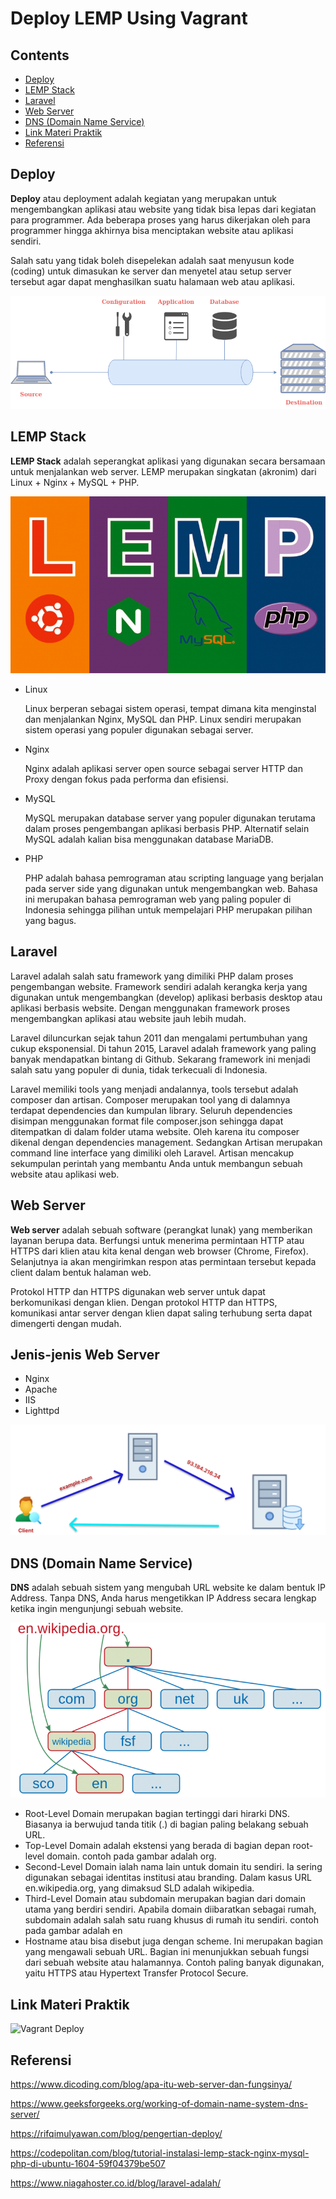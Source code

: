 # Deploy LEMP Using Vagrant

## Contents

- [Deploy](#deploy)
- [LEMP Stack](#lemp-stack)
- [Laravel](#laravel)
- [Web Server](#web-server)
- [DNS (Domain Name Service)](#dns-domain-name-service)
- [Link Materi Praktik](#link-materi-praktik)
- [Referensi](#referensi)

## Deploy
**Deploy** atau deployment adalah kegiatan yang merupakan untuk mengembangkan aplikasi atau website yang tidak bisa lepas dari kegiatan para programmer. Ada beberapa proses yang harus dikerjakan oleh para programmer hingga akhirnya bisa menciptakan website atau aplikasi sendiri.

Salah satu yang tidak boleh disepelekan adalah saat menyusun kode (coding) untuk dimasukan ke server dan menyetel atau setup server tersebut agar dapat menghasilkan suatu halamaan web atau aplikasi.

<p align="center">
    <img src="img/Deploy-Process.png" alt="Deploy Process">
</p>


## LEMP Stack
**LEMP Stack** adalah seperangkat aplikasi yang digunakan secara bersamaan untuk menjalankan web server. LEMP merupakan singkatan (akronim) dari Linux + Nginx + MySQL + PHP.

<p align="center">
    <img src="img/lemp-740x416.png" alt="LEMP Stack">
</p>

- Linux

  Linux berperan sebagai sistem operasi, tempat dimana kita menginstal dan menjalankan Nginx, MySQL dan PHP. Linux sendiri merupakan sistem operasi yang populer digunakan sebagai server. 

- Nginx
  
  Nginx adalah aplikasi server open source sebagai server HTTP dan Proxy dengan fokus pada performa dan efisiensi.

- MySQL

  MySQL merupakan database server yang populer digunakan terutama dalam proses pengembangan aplikasi berbasis PHP. Alternatif selain MySQL adalah kalian bisa menggunakan database MariaDB.

- PHP
  
  PHP adalah bahasa pemrograman atau scripting language yang berjalan pada server side yang digunakan untuk mengembangkan web. Bahasa ini merupakan bahasa pemrograman web yang paling populer di Indonesia sehingga pilihan untuk mempelajari PHP merupakan pilihan yang bagus. 

## Laravel
 Laravel adalah salah satu framework yang dimiliki PHP dalam proses pengembangan website. Framework sendiri adalah kerangka kerja yang digunakan untuk mengembangkan (develop) aplikasi berbasis desktop atau aplikasi berbasis website. Dengan menggunakan framework proses mengembangkan aplikasi atau website jauh lebih mudah.

 Laravel diluncurkan sejak tahun 2011 dan mengalami pertumbuhan yang cukup eksponensial. Di tahun 2015, Laravel adalah framework yang paling banyak mendapatkan bintang di Github. Sekarang framework ini menjadi salah satu yang populer di dunia, tidak terkecuali di Indonesia.  
 
 Laravel memiliki tools yang menjadi andalannya, tools tersebut adalah composer dan artisan. Composer merupakan tool yang di dalamnya terdapat dependencies dan kumpulan library. Seluruh dependencies disimpan menggunakan format file composer.json sehingga dapat ditempatkan di dalam folder utama website. Oleh karena itu composer dikenal dengan dependencies management. Sedangkan Artisan merupakan command line interface yang dimiliki oleh Laravel. Artisan mencakup sekumpulan perintah yang membantu Anda untuk membangun sebuah website atau aplikasi web. 

## Web Server
**Web server** adalah sebuah software (perangkat lunak) yang memberikan layanan berupa data. Berfungsi untuk menerima permintaan HTTP atau HTTPS dari klien atau kita kenal dengan web browser (Chrome, Firefox). Selanjutnya ia akan mengirimkan respon atas permintaan tersebut kepada client dalam bentuk halaman web.

Protokol HTTP dan HTTPS digunakan web server untuk dapat berkomunikasi dengan klien. Dengan protokol HTTP dan HTTPS, komunikasi antar server dengan klien dapat saling terhubung serta dapat dimengerti dengan mudah.

## Jenis-jenis Web Server
- Nginx
- Apache
- IIS
- Lighttpd

<p align="center">
    <img src="img/Web-Scheme.png" alt="Web Server Scheme">
</p>

## DNS (Domain Name Service)
**DNS** adalah sebuah sistem yang mengubah URL website ke dalam bentuk IP Address. Tanpa DNS, Anda harus mengetikkan IP Address secara lengkap ketika ingin mengunjungi sebuah website.

<p align="center">
    <img src="img/DNS-Scheme.png" alt="DNS Server">
</p>

 - Root-Level Domain merupakan bagian tertinggi dari hirarki DNS. Biasanya ia berwujud tanda titik (.) di bagian paling   belakang sebuah URL.
 - Top-Level Domain adalah ekstensi yang berada di bagian depan root-level domain. contoh pada gambar adalah org.
 - Second-Level Domain ialah nama lain untuk domain itu sendiri. Ia sering digunakan sebagai identitas institusi atau branding. Dalam kasus URL en.wikipedia.org, yang dimaksud SLD adalah wikipedia.
 - Third-Level Domain atau subdomain merupakan bagian dari domain utama yang berdiri sendiri. Apabila domain diibaratkan sebagai rumah, subdomain adalah salah satu ruang khusus di rumah itu sendiri. contoh pada gambar adalah en
 - Hostname atau bisa disebut juga dengan scheme. Ini merupakan bagian yang mengawali sebuah URL. Bagian ini menunjukkan sebuah fungsi dari sebuah website atau halamannya. Contoh paling banyak digunakan, yaitu HTTPS atau Hypertext Transfer Protocol Secure.


## Link Materi Praktik
![Vagrant Deploy](https://github.com/danielcristho/vagrant-deploy-LEMP)

## Referensi
https://www.dicoding.com/blog/apa-itu-web-server-dan-fungsinya/

https://www.geeksforgeeks.org/working-of-domain-name-system-dns-server/

https://rifqimulyawan.com/blog/pengertian-deploy/

https://codepolitan.com/blog/tutorial-instalasi-lemp-stack-nginx-mysql-php-di-ubuntu-1604-59f04379be507

https://www.niagahoster.co.id/blog/laravel-adalah/

